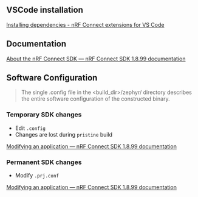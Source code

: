 
## VSCode installation

[Installing dependencies - nRF Connect extensions for VS Code](https://nrfconnect.github.io/vscode-nrf-connect/connect/install.html)

## Documentation

[About the nRF Connect SDK &mdash; nRF Connect SDK 1.8.99 documentation](https://developer.nordicsemi.com/nRF_Connect_SDK/doc/latest/nrf/introduction.html#documentation-pages)
## Software Configuration


> The single .config file in the <build_dir>/zephyr/ directory describes the entire software configuration of the constructed binary.


### Temporary SDK changes

- Edit `.config`
- Changes are lost during `pristine` build

[Modifying an application &mdash; nRF Connect SDK 1.8.99 documentation](https://developer.nordicsemi.com/nRF_Connect_SDK/doc/latest/nrf/gs_modifying.html#changing-the-configuration-permanently)

### Permanent SDK changes

- Modify `.prj.conf`

[Modifying an application &mdash; nRF Connect SDK 1.8.99 documentation](https://developer.nordicsemi.com/nRF_Connect_SDK/doc/latest/nrf/gs_modifying.html#changing-the-configuration-permanently)
